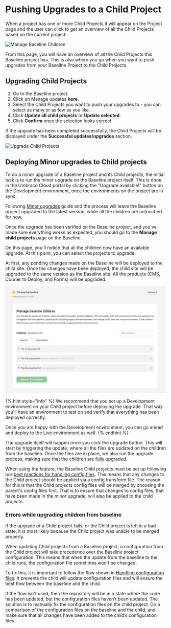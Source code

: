 # Pushing Upgrades to a Child Project

When a project has one or more Child Projects it will appear on the Project page and the user can click to get an overview of all the Child Projects based on the current project.

![Manage Baseline Children](images/mange-updates-here\_v10.png)

From this page, you will have an overview of all the Child Projects this Baseline project has. This is also where you go when you want to push upgrades from your Baseline Project to the Child Projects.

## Upgrading Child Projects

1. Go to the Baseline project.
2. Click on Manage updates **here**.
3. Select the Child Projects you want to push your upgrades to - you can select as many or as few as you like.
4. Click **Update all child projects** or **Update selected**.
5. Click **Confirm** once the selection looks correct.

If the upgrade has been completed successfully, the Child Projects will be displayed under the **Successful updates/upgrades** section.

![Upgrade Child Projects](images/manage-baseline-children\_v10.gif)

## Deploying Minor upgrades to Child projects

To do a minor upgrade of a Baseline project and its Child projects, the initial task is to run the minor upgrade on the Baseline project itself. This is done in the Umbraco Cloud portal by clicking the "Upgrade available!" button on the Development environment, once the environments on the project are in sync.

Following [Minor upgrades](../../product-upgrades/minor-upgrades.md) guide and the process will leave the Baseline project upgraded to the latest version, while all the children are untouched for now.

Once the upgrade has been verified on the Baseline project, and you've made sure everything works as expected, you should go to the **Manage child projects** page on the Baseline.

On this page, you'll notice that all the children now have an available upgrade. At this point, you can select the projects to upgrade.

At first, any pending changes made on the Baseline will be deployed to the child site. Once the changes have been deployed, the child site will be upgraded to the same version as the Baseline site. All the products (CMS, Courier to Deploy, and Forms) will be upgraded.

![Minor upgrade labels](images/minor-upgrades.png)

{% hint style="info" %}
We recommend that you set up a Development environment on your Child project before deploying the upgrade. That way you'll have an environment to test on and verify that everything has been deployed correctly.

Once you are happy with the Development environment, you can go ahead and deploy to the Live environment as well.
{% endhint %}

The upgrade itself will happen once you click the upgrade button. This will start by triggering the update, where all the files are updated on the children from the baseline. Once the files are in place, we also run the upgrade process, making sure that the children are fully upgraded.

When using the feature, the Baseline Child projects must be set up following our [best practices for handling config files](configuration-files.md). This means that any changes to the Child project should be applied via a config transform file. The reason for this is that the Child projects config files will be merged by choosing the parent's config files first. That is to ensure that changes to config files, that have been made in the minor upgrade, will also be applied to the child projects.

### Errors while upgrading children from baseline

If the upgrade of a Child project fails, or the Child project is left in a bad state, it is most likely because the Child project was unable to be merged properly.

When updating Child projects from a Baseline project, a configuration from the Child project will take precedence over the Baseline project configuration. This means that when the update from the baseline to the child runs, the configuration file sometimes won’t be changed.

To fix this, it is important to follow the flow shown in [Handling configuration files](configuration-files.md). It prevents the child will update configuration files and will ensure the best flow between the baseline and the child.

If the flow isn't used, then the repository will be in a state where the code has been updated, but the configuration files haven’t been updated. The solution is to manually fix the configuration files on the child project. Do a comparison of the configuration files on the baseline and the child, and make sure that all changes have been added to the child’s configuration files.

